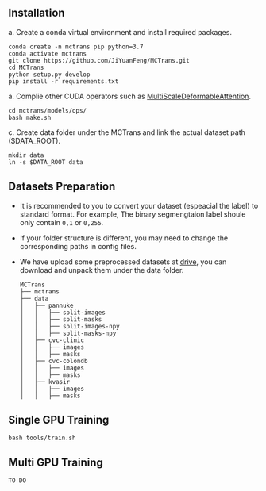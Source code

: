 ## Installation

a. Create a conda virtual environment and install required packages.

```shell
conda create -n mctrans pip python=3.7
conda activate mctrans
git clone https://github.com/JiYuanFeng/MCTrans.git
cd MCTrans
python setup.py develop
pip install -r requirements.txt
```

a. Complie other CUDA operators such as [MultiScaleDeformableAttention](https://github.com/fundamentalvision/Deformable-DETR).

```shell
cd mctrans/models/ops/
bash make.sh
```

c. Create data folder under the MCTrans and link the actual dataset path ($DATA_ROOT).

```shell
mkdir data
ln -s $DATA_ROOT data
```



## Datasets Preparation

- It is recommended to you to convert your dataset (espeacial the label) to standard format. For example, The binary segmengtaion label shoule only contain `0,1` or `0,255`. 

- If your folder structure is different, you may need to change the corresponding paths in config files.

- We have upload some preprocessed datasets at [drive](https://drive.google.com/file/d/1mcD7Grx2bUQhAL9ClTrCtKv6FyX03Ehd/view?usp=sharing), you can download and unpack them under the data folder.

  ```none
  MCTrans
  ├── mctrans
  ├── data
  │   ├── pannuke
  │   │   ├── split-images
  │   │   ├── split-masks
  │   │   ├── split-images-npy
  │   │   ├── split-masks-npy
  │   ├── cvc-clinic
  │   │   ├── images
  │   │   ├── masks
  │   ├── cvc-colondb
  │   │   ├── images
  │   │   ├── masks
  │   ├── kvasir
  │   │   ├── images
  │   │   ├── masks
  ```

## Single GPU Training
```shell
bash tools/train.sh
```

## Multi GPU Training

```none
TO DO
```

